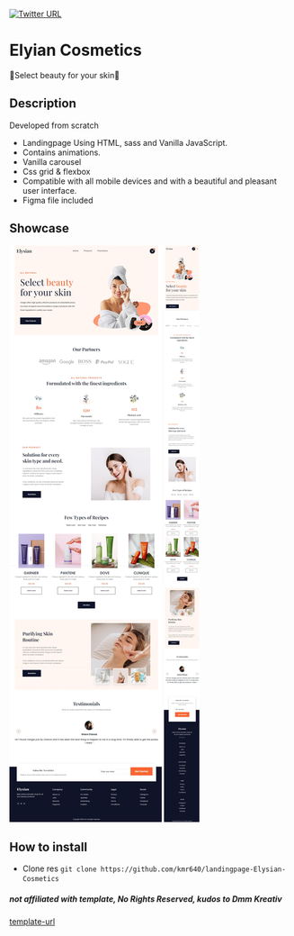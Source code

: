 [![Twitter URL](https://img.shields.io/twitter/url/https/twitter.com/kmr640.svg?style=social&label=Follow%20%40kmr640)](https://twitter.com/kmr640)

# Elyian Cosmetics
💄Select beauty for your skin💄

## Description
Developed from scratch

- Landingpage Using HTML, sass and Vanilla JavaScript.
- Contains animations.
- Vanilla carousel
- Css grid & flexbox
- Compatible with all mobile devices and with a beautiful and pleasant user interface.
- Figma file included

## Showcase
![desktop](https://github.com/kmr640/landingpage-Elysian-Cosmetics/blob/main/img/elysian-desktop.jpeg)
![mobile](https://github.com/kmr640/landingpage-Elysian-Cosmetics/blob/main/img/elysian-mobile.jpeg)


## How to install
 - Clone res
```git clone https://github.com/kmr640/landingpage-Elysian-Cosmetics```


##### not affiliated with template, No Rights Reserved, kudos to Dmm Kreativ
[template-url](https://ui8.net/dmm-kreativ/products/uniquepages)
